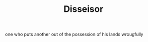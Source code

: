 ---
title: Disseisor
letter: D
permalink: "/definitions/bld-disseisor.html"
body: one who puts another out of the possession of hls lands wrougfully
published_at: '2018-07-07'
source: Black's Law Dictionary 2nd Ed (1910)
layout: post
---